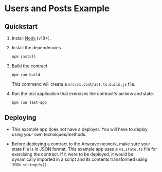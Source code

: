 # Users and Posts Example

## Quickstart

1. Install [Node](https://nodejs.org) (v18+).

1. Install the dependencies.

   ```bash
   npm install
   ```

1. Build the contract.

   ```bash
   npm run build
   ```

   This command will create a `src/v1.contract.ts.build.js` file.

1. Run the test application that exercises the contract's actions and state.

   ```bash
   npm run test-app
   ```

## Deploying

- This example app does not have a deployer. You will have to deploy using your own techniques/methods.

- Before deploying a contract to the Arweave network, make sure your state file is in JSON format. This example app uses a `v1.state.ts` file for exercising the contract. If it were to be deployed, it would be dynamically imported in a script and its contents transformed using `JSON.stringify()`.
